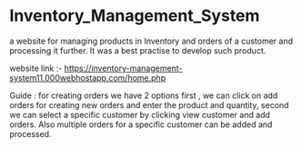 # Inventory_Management_System

a website for managing products in Inventory and orders of a customer and processing it further. It was a best practise to develop such product.

website link :- https://inventory-management-system11.000webhostapp.com/home.php

Guide :
   for creating orders we have 2 options first ,
   we can click on add orders for creating new orders and enter the product and quantity, 
   second we can select a specific customer by clicking view customer and add orders.
   Also multiple orders for a specific customer can be added and processed.
